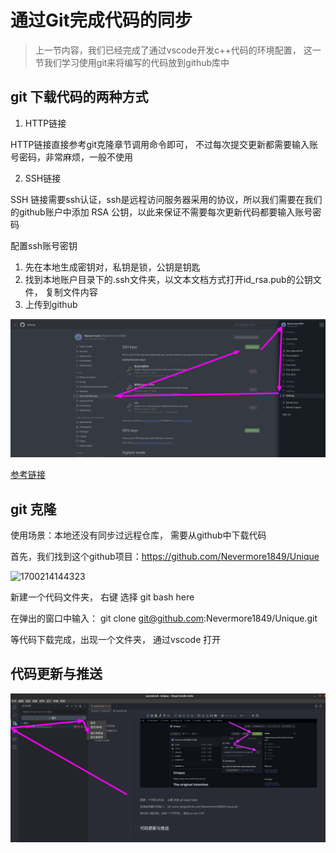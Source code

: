 # 通过Git完成代码的同步

> 上一节内容，我们已经完成了通过vscode开发c++代码的环境配置， 这一节我们学习使用git来将编写的代码放到github库中



## git 下载代码的两种方式

1. HTTP链接

HTTP链接直接参考git克隆章节调用命令即可， 不过每次提交更新都需要输入账号密码，非常麻烦，一般不使用

2. SSH链接

SSH 链接需要ssh认证，ssh是远程访问服务器采用的协议，所以我们需要在我们的github账户中添加 RSA 公钥，以此来保证不需要每次更新代码都要输入账号密码


配置ssh账号密钥

1. 先在本地生成密钥对，私钥是锁，公钥是钥匙
2. 找到本地账户目录下的.ssh文件夹，以文本文档方式打开id_rsa.pub的公钥文件， 复制文件内容
3. 上传到github

![1700214682718](image/second/1700214682718.png)

[参考链接](https://www.jianshu.com/p/2790a860f151)


## git 克隆

使用场景：本地还没有同步过远程仓库， 需要从github中下载代码

首先，我们找到这个github项目：https://github.com/Nevermore1849/Unique

![1700214144323](https://file+.vscode-resource.vscode-cdn.net/home/wanghui01/Develop/gitlab/Unique/tutorial/2-second/image/second/1700214144323.png)


新建一个代码文件夹， 右键 选择 git bash here

在弹出的窗口中输入： git clone git@github.com:Nevermore1849/Unique.git

等代码下载完成，出现一个文件夹， 通过vscode 打开


## 代码更新与推送

![1700215076097](image/second/1700215076097.png)
